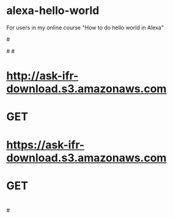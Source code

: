 # alexa-hello-world
For users in my online course "How to do hello world in Alexa"

#<audio src='{audio file location}'/>

#<?xml version="1.0" encoding="UTF-8"?>
#<CORSConfiguration xmlns="http://s3.amazonaws.com/doc/2006-03-01/">
#    <CORSRule>
#        <AllowedOrigin>http://ask-ifr-download.s3.amazonaws.com</AllowedOrigin>
#        <AllowedMethod>GET</AllowedMethod>
#    </CORSRule>
#    <CORSRule>
#        <AllowedOrigin>https://ask-ifr-download.s3.amazonaws.com</AllowedOrigin>
#        <AllowedMethod>GET</AllowedMethod>
#    </CORSRule>
#</CORSConfiguration>
